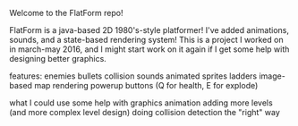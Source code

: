 Welcome to the FlatForm repo!

FlatForm is a java-based 2D 1980's-style platformer! I've added animations, sounds, and a state-based rendering system!
This is a project I worked on in march-may 2016, and I might start work on it again if I get some help with designing better graphics.

features:
enemies
bullets
collision
sounds
animated sprites
ladders
image-based map rendering
powerup buttons (Q for health, E for explode)

what I could use some help with
graphics
animation
adding more levels (and more complex level design)
doing collision detection the "right" way
